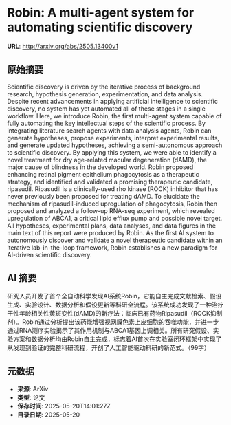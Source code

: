 # Robin: A multi-agent system for automating scientific discovery

**URL**: http://arxiv.org/abs/2505.13400v1

## 原始摘要

Scientific discovery is driven by the iterative process of background
research, hypothesis generation, experimentation, and data analysis. Despite
recent advancements in applying artificial intelligence to scientific
discovery, no system has yet automated all of these stages in a single
workflow. Here, we introduce Robin, the first multi-agent system capable of
fully automating the key intellectual steps of the scientific process. By
integrating literature search agents with data analysis agents, Robin can
generate hypotheses, propose experiments, interpret experimental results, and
generate updated hypotheses, achieving a semi-autonomous approach to scientific
discovery. By applying this system, we were able to identify a novel treatment
for dry age-related macular degeneration (dAMD), the major cause of blindness
in the developed world. Robin proposed enhancing retinal pigment epithelium
phagocytosis as a therapeutic strategy, and identified and validated a
promising therapeutic candidate, ripasudil. Ripasudil is a clinically-used rho
kinase (ROCK) inhibitor that has never previously been proposed for treating
dAMD. To elucidate the mechanism of ripasudil-induced upregulation of
phagocytosis, Robin then proposed and analyzed a follow-up RNA-seq experiment,
which revealed upregulation of ABCA1, a critical lipid efflux pump and possible
novel target. All hypotheses, experimental plans, data analyses, and data
figures in the main text of this report were produced by Robin. As the first AI
system to autonomously discover and validate a novel therapeutic candidate
within an iterative lab-in-the-loop framework, Robin establishes a new paradigm
for AI-driven scientific discovery.


## AI 摘要

研究人员开发了首个全自动科学发现AI系统Robin，它能自主完成文献检索、假设生成、实验设计、数据分析和假设更新等科研全流程。该系统成功发现了一种治疗干性年龄相关性黄斑变性(dAMD)的新疗法：临床已有药物Ripasudil（ROCK抑制剂）。Robin通过分析提出该药能增强视网膜色素上皮细胞的吞噬功能，并进一步通过RNA测序实验揭示了其作用机制与ABCA1基因上调相关。所有研究假设、实验方案和数据分析均由Robin自主完成，标志着AI首次在实验室闭环框架中实现了从发现到验证的完整科研流程，开创了人工智能驱动科研的新范式。（99字）

## 元数据

- **来源**: ArXiv
- **类型**: 论文
- **保存时间**: 2025-05-20T14:01:27Z
- **目录日期**: 2025-05-20
